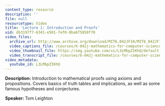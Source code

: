 ```yaml
---
content_type: resource
description: ''
file: null
resourcetype: Video
title: 'Lecture 1: Introduction and Proofs'
uid: db3197f7-6341-e501-7ef0-8ba6f5850f78
video_files:
  archive_url: http://www.archive.org/download/MIT6.042JF10/MIT6_042JF10_lec01_300k.mp4
  video_captions_file: /courses/6-042j-mathematics-for-computer-science-fall-2010/85c8033144aa50c8ae567f744dc1356b_L3LMbpZIKhQ.vtt
  video_thumbnail_file: https://img.youtube.com/vi/L3LMbpZIKhQ/default.jpg
  video_transcript_file: /courses/6-042j-mathematics-for-computer-science-fall-2010/35948f025420c52f2c6c18d2da9e266b_L3LMbpZIKhQ.pdf
video_metadata:
  youtube_id: L3LMbpZIKhQ
---
```


**Description:** Introduction to mathematical proofs using axioms and propositions. Covers basics of truth tables and implications, as well as some famous hypotheses and conjectures.

**Speaker:** Tom Leighton